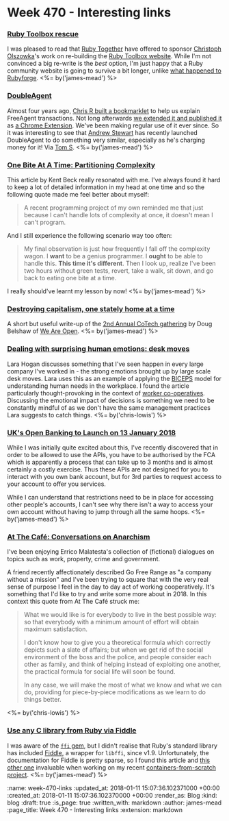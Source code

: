 Week 470 - Interesting links
============================

### [Ruby Toolbox rescue](https://github.com/rubytoolbox/rubytoolbox/issues/1#issuecomment-333950079)

I was pleased to read that [Ruby Together][] have offered to sponsor [Christoph Olszowka][]'s work on re-building the [Ruby Toolbox website][]. While I'm not convinced a big re-write is the *best* option, I'm just happy that a Ruby community website is going to survive a bit longer, unlike [what happened to Rubyforge][rubyforge-death]. <%= by('james-mead') %>

[Ruby Together]: https://rubytogether.org/
[Christoph Olszowka]: http://olszowka.de/
[Ruby Toolbox website]: https://www.ruby-toolbox.com/
[rubyforge-death]: https://twitter.com/evanphx/status/399552820380053505


### [DoubleAgent](https://doubleagent.io/)

Almost four years ago, [Chris R built a bookmarklet][build-bookmarklet] to help us explain FreeAgent transactions. Not long afterwards [we extended it and published it][publish-chrome-extension] as [a Chrome Extension][chrome-extension]. We've been making regular use of it ever since. So it was interesting to see that [Andrew Stewart][] has recently launched DoubleAgent to do something very similar, especially as he's charging money for it! Via [Tom S][]. <%= by('james-mead') %>

[build-bookmarklet]: http://gofreerange.com/automating-some-of-the-freeagent-transaction-explanation-process
[publish-chrome-extension]: http://gofreerange.com/chrome-extension-for-explaining-bank-transactions-in-freeagent
[chrome-extension]: https://chrome.google.com/webstore/detail/freeagent-transaction-exp/lgpgdkoopbcppnipcnbodcobjmhagmim
[Andrew Stewart]: https://airbladesoftware.com/
[Tom S]: http://codon.com/


### [One Bite At A Time: Partitioning Complexity](https://www.facebook.com/notes/kent-beck/one-bite-at-a-time-partitioning-complexity/1716882961677894/)

This article by Kent Beck really resonated with me. I've always found it hard to keep a lot of detailed information in my head at one time and so the following quote made me feel better about myself:

> A recent programming project of my own reminded me that just because I can't handle lots of complexity at once, it doesn't mean I can't program.

And I still experience the following scenario way too often:

> My final observation is just how frequently I fall off the complexity wagon. I **want** to be a genius programmer. I **ought** to be able to handle this. **This time it's different**. Then I look up, realize I've been two hours without green tests, revert, take a walk, sit down, and go back to eating one bite at a time.

I really should've learnt my lesson by now! <%= by('james-mead') %>


### [Destroying capitalism, one stately home at a time](http://dougbelshaw.com/blog/2017/12/01/cotech-gathering/)

A short but useful write-up of the [2nd Annual CoTech gathering][cotech-2017] by Doug Belshaw of [We Are Open][]. <%= by('james-mead') %>

[cotech-2017]: https://wiki.coops.tech/wiki/Wortley_Hall_2017
[We Are Open]: http://weareopen.coop/

### [Dealing with surprising human emotions: desk moves](http://larahogan.me/blog/desk-moves/)

Lara Hogan discusses something that I've seen happen in every large company I've worked in - the strong emotions brought up by large scale desk moves. Lara uses this as an example of applying the [BICEPS](https://www.palomamedina.com/biceps) model for understanding human needs in the workplace. I found the article particularly thought-provoking in the context of [worker co-operatives](http://coops.tech/). Discussing the emotional impact of decisions is something we need to be constantly mindful of as we don't have the same management practices Lara suggests to catch things. <%= by('chris-lowis') %>

### [UK's Open Banking to Launch on 13 January 2018](https://www.openbanking.org.uk/about-us/news/uks-open-banking-launch-13-january-2018/)

While I was initially quite excited about this, I've recently discovered that in order to be allowed to use the APIs, you have to be authorised by the FCA which is apparently a process that can take up to 3 months and is almost certainly a costly exercise. Thus these APIs are not designed for you to interact with you own bank account, but for 3rd parties to request access to your account to offer you services.

While I can understand that restrictions need to be in place for accessing other people's accounts, I can't see why there isn't a way to access your own account without having to jump through all the same hoops. <%= by('james-mead') %>

### [At The Café: Conversations on Anarchism](https://theanarchistlibrary.org/library/errico-malatesta-at-the-cafe)

I've been enjoying Errico Malatesta's collection of (fictional) dialogues on topics such as work, property, crime and government.

A friend recently affectionately described Go Free Range as "a company without a mission" and I've been trying to square that with the very real sense of purpose I feel in the day to day act of working cooperatively. It's something that I'd like to try and write some more about in 2018. In this context this quote from At The Café struck me:

> What we would like is for everybody to live in the best possible way: so that everybody with a minimum amount of effort will obtain maximum satisfaction.
>
> I don't know how to give you a theoretical formula which correctly depicts such a slate of affairs; but when we get rid of the social environment of the boss and the police, and people consider each other as family, and think of helping instead of exploiting one another, the practical formula for social life will soon be found.
>
> In any case, we will make the most of what we know and what we can do, providing for piece-by-piece modifications as we learn to do things better.

<%= by('chris-lowis') %>

### [Use any C library from Ruby via Fiddle](http://blog.honeybadger.io/use-any-c-library-from-ruby-via-fiddle-the-ruby-standard-librarys-best-kept-secret/)

I was aware of the [`ffi` gem][ffi-gem], but I didn't realise that Ruby's standard library has included [Fiddle][], a wrapper for `libffi`, since v1.9. Unfortunately, the documentation for Fiddle is pretty sparse, so I found this article and [this other one][fiddle-statfs] invaluable when working on my recent [containers-from-scratch project][]. <%= by('james-mead') %>

[ffi-gem]: https://github.com/ffi/ffi
[Fiddle]: https://ruby-doc.org/stdlib-2.5.0/libdoc/fiddle/rdoc/Fiddle.html
[fiddle-statfs]: https://users.aalto.fi/~tontti/ruby.html#fiddle-statfs
[containers-from-scratch project]: https://github.com/floehopper/containers-from-scratch

:name: week-470-links
:updated_at: 2018-01-11 15:07:36.102371000 +00:00
:created_at: 2018-01-11 15:07:36.102370000 +00:00
:render_as: Blog
:kind: blog
:draft: true
:is_page: true
:written_with: markdown
:author: james-mead
:page_title: Week 470 - Interesting links
:extension: markdown
